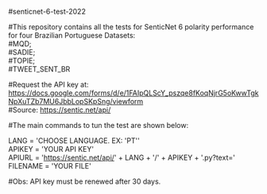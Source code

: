 #senticnet-6-test-2022

#This repository contains all the tests for SenticNet 6 polarity performance for four Brazilian Portuguese Datasets:</br>
#MQD;</br>
#SADIE;</br>
#TOPIE;</br>
#TWEET_SENT_BR

#Request the API key at: https://docs.google.com/forms/d/e/1FAIpQLScY_pszqe8fKoqNjrG5oKwwTgkNpXuTZb7MU6JbbLopSKpSng/viewform</br>
#Source: https://sentic.net/api/

#The main commands to tun the test are shown below:

LANG = 'CHOOSE LANGUAGE. EX: 'PT'' </br>
APIKEY = 'YOUR API KEY' </br>
APIURL = 'https://sentic.net/api/' + LANG + '/' + APIKEY + '.py?text=' </br>
FILENAME = 'YOUR FILE' </br>

#Obs: API key must be renewed after 30 days. 
